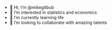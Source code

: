 - 👋 Hi, I’m @mikegitbub
- 👀 I’m interested in statistics and economics
- 🌱 I’m currently learning life
- 💞️ I’m looking to collaborate with amazing talents

<!---
mikegitbub/mikegitbub is a ✨ special ✨ repository because its `README.md` (this file) appears on your GitHub profile.
You can click the Preview link to take a look at your changes.
--->
